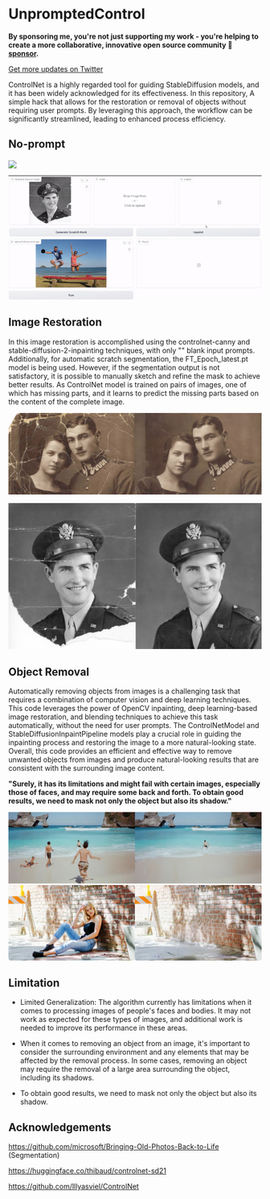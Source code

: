# UnpromptedControl

**By sponsoring me, you're not just supporting my work - you're helping to create a more collaborative, innovative open source community 💖 [sponsor](https://github.com/sponsors/vijishmadhavan?o=sd&sc=t).**

[Get more updates on Twitter](https://twitter.com/Vijish68859437)

ControlNet is a highly regarded tool for guiding StableDiffusion models, and it has been widely acknowledged for its effectiveness. In this repository, A simple hack that allows for the restoration or removal of objects without requiring user prompts. By leveraging this approach, the workflow can be significantly streamlined, leading to enhanced process efficiency.

## No-prompt

[<img src="https://colab.research.google.com/assets/colab-badge.svg" align="center">](https://colab.research.google.com//github/AMALSNGCE/ImgObjRem/blob/master/UnpromptedControl.ipynb)

![restore Result](examples/eg2gif.gif)
![restore Result](examples/objgif.gif)
## Image Restoration 

In this image restoration is accomplished using the controlnet-canny and stable-diffusion-2-inpainting techniques, with only "" blank input prompts. Additionally, for automatic scratch segmentation, the FT_Epoch_latest.pt model is being used. However, if the segmentation output is not satisfactory, it is possible to manually sketch and refine the mask to achieve better results. As ControlNet model is trained on pairs of images, one of which has missing parts, and it learns to predict the missing parts based on the content of the complete image.

![restore Result](examples/eg1.jpg)

![restore Result](examples/eg2.jpg)

## Object Removal

Automatically removing objects from images is a challenging task that requires a combination of computer vision and deep learning techniques. This code leverages the power of OpenCV inpainting, deep learning-based image restoration, and blending techniques to achieve this task automatically, without the need for user prompts. The ControlNetModel and StableDiffusionInpaintPipeline models play a crucial role in guiding the inpainting process and restoring the image to a more natural-looking state. Overall, this code provides an efficient and effective way to remove unwanted objects from images and produce natural-looking results that are consistent with the surrounding image content. 

**"Surely, it has its limitations and might fail with certain images, especially those of faces, and may require some back and forth. To obtain good results, we need to mask not only the object but also its shadow."**


![restore Result](examples/obj2.jpg)
![restore Result](examples/obj1.jpg)

## Limitation

- Limited Generalization: The algorithm currently has limitations when it comes to processing images of people's faces and bodies. It may not work as expected for these types of images, and additional work is needed to improve its performance in these areas.

- When it comes to removing an object from an image, it's important to consider the surrounding environment and any elements that may be affected by the removal process. In some cases, removing an object may require the removal of a large area surrounding the object, including its shadows.

- To obtain good results, we need to mask not only the object but also its shadow.

## Acknowledgements

https://github.com/microsoft/Bringing-Old-Photos-Back-to-Life (Segmentation)

https://huggingface.co/thibaud/controlnet-sd21

https://github.com/lllyasviel/ControlNet


